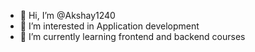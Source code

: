 - 👋 Hi, I’m @Akshay1240
- 👀 I’m interested in Application development
- 🌱 I’m currently learning frontend and backend courses


<!---
Akshay1240/Akshay1240 is a ✨ special ✨ repository because its `README.md` (this file) appears on your GitHub profile.
You can click the Preview link to take a look at your changes.
--->
